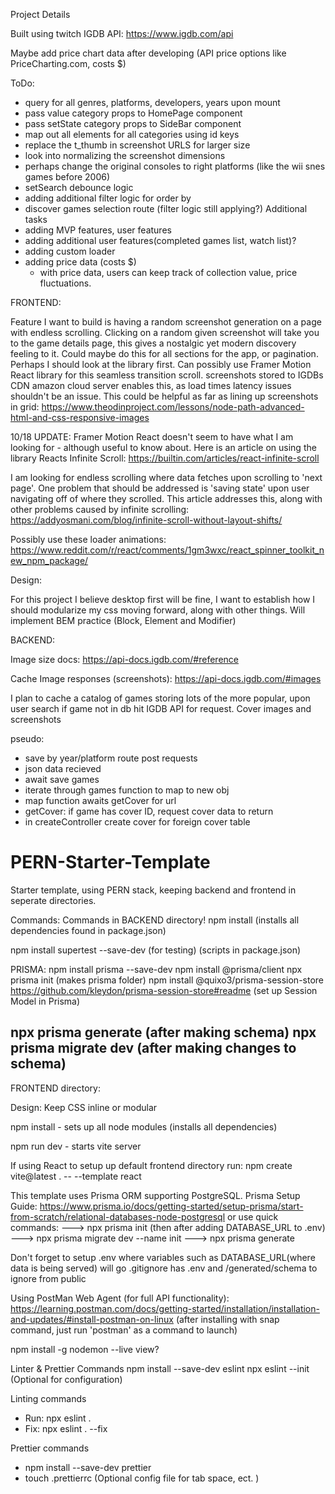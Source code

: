 Project Details

Built using twitch IGDB API: https://www.igdb.com/api 

Maybe add price chart data after developing (API price options like PriceCharting.com, costs $)

ToDo:
  - query for all genres, platforms, developers, years upon mount
  - pass value category props to HomePage component
  - pass setState category props to SideBar component
  - map out all elements for all categories using id keys 
  - replace the t_thumb in screenshot URLS for larger size
  - look into normalizing the screenshot dimensions 
  - perhaps change the original consoles to right platforms (like the wii snes games before 2006)
  - setSearch debounce logic
  - adding additional filter logic for order by
  - discover games selection route (filter logic still applying?)
Additional tasks
  - adding MVP features, user features 
  - adding additional user features(completed games list, watch list)?
  - adding custom loader
  - adding price data (costs $)
    - with price data, users can keep track of collection value, price fluctuations. 



FRONTEND:

Feature I want to build is having a random screenshot generation on a page with 
endless scrolling. Clicking on a random given screenshot will take you to the game details page, this gives a nostalgic yet modern discovery feeling to it. Could maybe do this for all sections for the app, or pagination. Perhaps I should look at the library
first.
Can possibly use Framer Motion React library for this seamless transition scroll.
screenshots stored to IGDBs CDN amazon cloud server enables this, as load times latency issues shouldn't be an issue.
This could be helpful as far as lining up screenshots in grid: https://www.theodinproject.com/lessons/node-path-advanced-html-and-css-responsive-images

10/18 UPDATE: Framer Motion React doesn't seem to have what I am looking for - although useful to know about.
Here is an article on using the library Reacts Infinite Scroll:
https://builtin.com/articles/react-infinite-scroll 

I am looking for endless scrolling where data fetches upon scrolling to 'next page'. One problem that should be addressed is 'saving state' upon user navigating off of where they scrolled. 
This article addresses this, along with other problems caused by infinite scrolling: https://addyosmani.com/blog/infinite-scroll-without-layout-shifts/

Possibly use these loader animations:
https://www.reddit.com/r/react/comments/1gm3wxc/react_spinner_toolkit_new_npm_package/


Design:

For this project I believe desktop first will be fine, I want to establish how I should modularize my css moving forward, along with other things.
Will implement BEM practice (Block, Element and Modifier)



BACKEND:

Image size docs: https://api-docs.igdb.com/#reference

Cache Image responses (screenshots): https://api-docs.igdb.com/#images

I plan to cache a catalog of games storing lots of the more popular,
upon user search if game not in db hit IGDB API for request. Cover images and screenshots 


pseudo:
 - save by year/platform route post requests 
 - json data recieved
 - await save games
 - iterate through games function to map to new obj
 - map function awaits getCover for url
 - getCover: if game has cover ID, request cover data to return
 - in createController create cover for foreign cover table


# PERN-Starter-Template
Starter template, using PERN stack, keeping backend and frontend in seperate directories. 


Commands:
Commands in BACKEND directory!
npm install (installs all dependencies found in package.json)

npm install supertest --save-dev (for testing) (scripts in package.json)


PRISMA:
npm install prisma --save-dev
npm install @prisma/client
npx prisma init  (makes prisma folder)
npm install @quixo3/prisma-session-store  https://github.com/kleydon/prisma-session-store#readme   (set up Session Model in Prisma) 


npx prisma generate (after making schema)
npx prisma migrate dev (after making changes to schema)
 ----------------------------------------------------------------------
FRONTEND directory:

Design: Keep CSS inline or modular

npm install - sets up all node modules (installs all dependencies)

npm run dev - starts vite server

If using React to setup up default frontend directory run: 
npm create vite@latest . -- --template react


This template uses Prisma ORM supporting PostgreSQL. 
Prisma Setup Guide: https://www.prisma.io/docs/getting-started/setup-prisma/start-from-scratch/relational-databases-node-postgresql 
or use quick commands: 
 ---> npx prisma init  (then after adding DATABASE_URL to .env)  ---> npx prisma migrate dev --name init  ---> npx prisma generate

Don't forget to setup .env where variables such as DATABASE_URL(where data is being served) will go
.gitignore has .env and /generated/schema to ignore from public 

Using PostMan Web Agent (for full API functionality): https://learning.postman.com/docs/getting-started/installation/installation-and-updates/#install-postman-on-linux   (after installing with snap command, just run 'postman' as a command to launch)

npm install -g nodemon --live view? 

Linter & Prettier Commands
npm install --save-dev eslint
npx eslint --init   (Optional for configuration)  

Linting commands
- Run: npx eslint .
- Fix: npx eslint . --fix

Prettier commands
- npm install --save-dev prettier
- touch .prettierrc  (Optional config file for tab space, ect. )